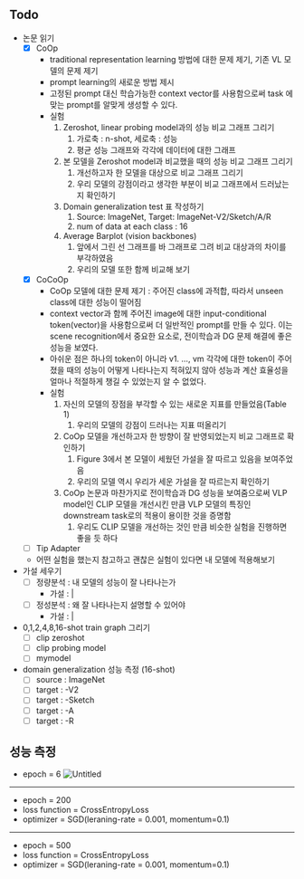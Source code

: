 ## Todo
- 논문 읽기
    - [x]  CoOp
        - traditional representation learning 방법에 대한 문제 제기, 기존 VL 모델의 문제 제기
        - prompt learning의 새로운 방법 제시
        - 고정된 prompt 대신 학습가능한 context vector를 사용함으로써 task 에 맞는 prompt를 알맞게 생성할 수 있다.
        - 실험
            1. Zeroshot, linear probing model과의 성능 비교 그래프 그리기
                1. 가로축 : n-shot, 세로축 : 성능
                2. 평균 성능 그래프와 각각에 데이터에 대한 그래프
            2. 본 모델을 Zeroshot model과 비교했을 때의 성능 비교 그래프 그리기
                1. 개선하고자 한 모델을 대상으로 비교 그래프 그리기
                2. 우리 모델의 강점이라고 생각한 부분이 비교 그래프에서 드러났는지 확인하기
            3. Domain generalization test 표 작성하기
                1. Source: ImageNet, Target: ImageNet-V2/Sketch/A/R
                2. num of data at each class : 16
            4. Average Barplot (vision backbones)
                1. 앞에서 그린 선 그래프를 바 그래프로 그려 비교 대상과의 차이를 부각하였음
                2. 우리의 모델 또한 함께 비교해 보기
    - [x]  CoCoOp
        - CoOp 모델에 대한 문제 제기 : 주어진 class에 과적합, 따라서 unseen class에 대한 성능이 떨어짐
        - context vector과 함께 주어진 image에 대한 input-conditional token(vector)을 사용함으로써 더 일반적인 prompt를 만들 수 있다. 이는 scene recognition에서 중요한 요소로, 전이학습과 DG 문제 해결에 좋은 성능을 보였다.
        - 아쉬운 점은 하나의 token이 아니라 v1. …, vm 각각에 대한 token이 주어졌을 때의 성능이 어떻게 나타나는지 적혀있지 않아 성능과 계산 효율성을 얼마나 적절하게 챙길 수 있었는지 알 수 없었다.
        - 실험
            1. 자신의 모델의 장점을 부각할 수 있는 새로운 지표를 만들었음(Table 1)
                1. 우리의 모델의 강점이 드러나는 지표 떠올리기
            2. CoOp 모델을 개선하고자 한 방향이 잘 반영되었는지 비교 그래프로 확인하기
                1. Figure 3에서 본 모델이 세웠던 가설을 잘 따르고 있음을 보여주었음
                2. 우리의 모델 역시 우리가 세운 가설을 잘 따르는지 확인하기
            3. CoOp 논문과 마찬가지로 전이학습과 DG 성능을 보여줌으로써 VLP model인 CLIP 모델을 개선시킨 만큼 VLP 모델의 특징인 downstream task로의 적용이 용이한 것을 증명함
                1. 우리도 CLIP 모델을 개선하는 것인 만큼 비슷한 실험을 진행하면 좋을 듯 하다
    - [ ]  Tip Adapter
    - 어떤 실험을 했는지 참고하고 괜찮은 실험이 있다면 내 모델에 적용해보기
- 가설 세우기
    - [ ]  정량분석 : 내 모델의 성능이 잘 나타나는가
        - 가설 : |
    - [ ]  정성분석 : 왜 잘 나타나는지 설명할 수 있어야
        - 가설 : |
- 0,1,2,4,8,16-shot train graph 그리기
    - [ ]  clip zeroshot
    - [ ]  clip probing model
    - [ ]  mymodel
- domain generalization 성능 측정 (16-shot)
    - [ ]  source : ImageNet
    - [ ]  target : -V2
    - [ ]  target : -Sketch
    - [ ]  target : -A
    - [ ]  target : -R

## 성능 측정

- epoch = 6
![Untitled](https://user-images.githubusercontent.com/20416616/222901049-7a1d7960-07c3-4efa-91ff-bb9d2d3d03bf.png)

---

- epoch = 200
- loss function = CrossEntropyLoss
- optimizer = SGD(leraning-rate = 0.001, momentum=0.1)
---
- epoch = 500
- loss function = CrossEntropyLoss
- optimizer = SGD(leraning-rate = 0.001, momentum=0.1)
